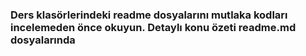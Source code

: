 ### Ders klasörlerindeki readme dosyalarını mutlaka kodları incelemeden önce okuyun. Detaylı konu özeti readme.md dosyalarında
